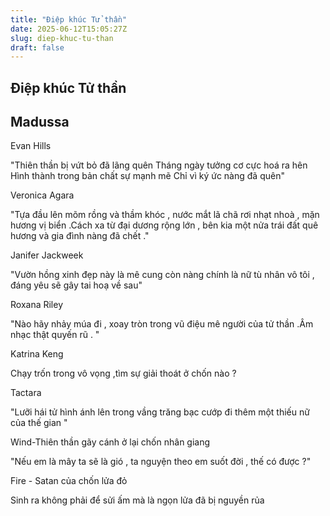 ```yaml
---
title: "Điệp khúc Tử thần"
date: 2025-06-12T15:05:27Z
slug: diep-khuc-tu-than
draft: false
---
```


## Điệp khúc Tử thần

## Madussa

Evan Hills

"Thiên thần bị vứt bỏ đã lãng quên
Tháng ngày tưởng cơ cực hoá ra hên
Hình thành trong bản chất sự mạnh mẽ
Chỉ vì ký ức nàng đã quên"
 
 
Veronica Agara

"Tựa đầu lên mõm rồng và thầm khóc , nước mắt lã chã rơi nhạt nhoà , mặn hương vị biển .Cách xa từ đại dương rộng lớn , bên kia một nửa trái đất quê hương và gia đình nàng đã chết ."
 
 
Janifer Jackweek

"Vườn hồng xinh đẹp này là mê cung còn nàng chính là nữ tù nhân vô tôi , đáng yêu sẽ gây tai hoạ về sau"
 
 
Roxana Riley
 

"Nào hãy nhảy múa đi , xoay tròn trong vũ điệu mê người của tử thần .Âm nhạc thật quyến rũ . "
 
Katrina Keng

Chạy trốn trong vô vọng ,tìm sự giải thoát ở chốn nào ?
 
Tactara

"Lưỡi hái tử hình ánh lên trong vầng trăng bạc cướp đi thêm một thiếu nữ của thế gian "
 
Wind-Thiên thần gãy cánh ở lại chốn nhân giang

"Nếu em là mây ta sẽ là gió , ta nguyện theo em suốt đời , thế có được ?"
 
Fire - Satan của chốn lửa đỏ

Sinh ra không phải để sửi ấm mà là ngọn lửa đã bị nguyền rủa